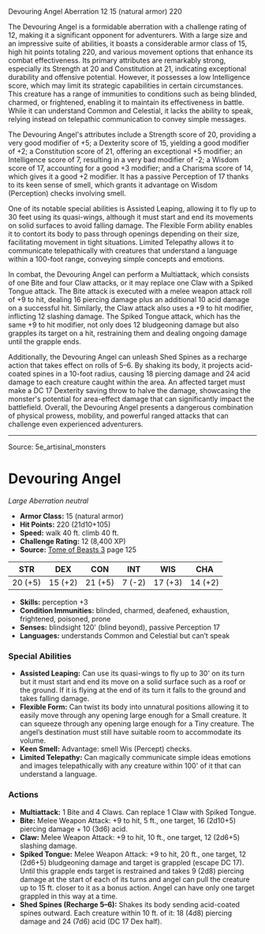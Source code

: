 <MonsterName/>Devouring Angel</MonsterName>
<CreatureType/>Aberration</CreatureType>
<CR/>12</CR>
<AC/>15 (natural armor)</AC>
<HP/>220</HP>
<summary>The Devouring Angel is a formidable aberration with a challenge rating of 12, making it a significant opponent for adventurers. With a large size and an impressive suite of abilities, it boasts a considerable armor class of 15, high hit points totaling 220, and various movement options that enhance its combat effectiveness. Its primary attributes are remarkably strong, especially its Strength at 20 and Constitution at 21, indicating exceptional durability and offensive potential. However, it possesses a low Intelligence score, which may limit its strategic capabilities in certain circumstances. This creature has a range of immunities to conditions such as being blinded, charmed, or frightened, enabling it to maintain its effectiveness in battle. While it can understand Common and Celestial, it lacks the ability to speak, relying instead on telepathic communication to convey simple messages. </summary>

<detail>

The Devouring Angel's attributes include a Strength score of 20, providing a very good modifier of +5; a Dexterity score of 15, yielding a good modifier of +2; a Constitution score of 21, offering an exceptional +5 modifier; an Intelligence score of 7, resulting in a very bad modifier of -2; a Wisdom score of 17, accounting for a good +3 modifier; and a Charisma score of 14, which gives it a good +2 modifier. It has a passive Perception of 17 thanks to its keen sense of smell, which grants it advantage on Wisdom (Perception) checks involving smell.

One of its notable special abilities is Assisted Leaping, allowing it to fly up to 30 feet using its quasi-wings, although it must start and end its movements on solid surfaces to avoid falling damage. The Flexible Form ability enables it to contort its body to pass through openings depending on their size, facilitating movement in tight situations. Limited Telepathy allows it to communicate telepathically with creatures that understand a language within a 100-foot range, conveying simple concepts and emotions.

In combat, the Devouring Angel can perform a Multiattack, which consists of one Bite and four Claw attacks, or it may replace one Claw with a Spiked Tongue attack. The Bite attack is executed with a melee weapon attack roll of +9 to hit, dealing 16 piercing damage plus an additional 10 acid damage on a successful hit. Similarly, the Claw attack also uses a +9 to hit modifier, inflicting 12 slashing damage. The Spiked Tongue attack, which has the same +9 to hit modifier, not only does 12 bludgeoning damage but also grapples its target on a hit, restraining them and dealing ongoing damage until the grapple ends.

Additionally, the Devouring Angel can unleash Shed Spines as a recharge action that takes effect on rolls of 5–6. By shaking its body, it projects acid-coated spines in a 10-foot radius, causing 18 piercing damage and 24 acid damage to each creature caught within the area. An affected target must make a DC 17 Dexterity saving throw to halve the damage, showcasing the monster's potential for area-effect damage that can significantly impact the battlefield. Overall, the Devouring Angel presents a dangerous combination of physical prowess, mobility, and powerful ranged attacks that can challenge even experienced adventurers.</detail>



---

Source: 5e_artisinal_monsters

# Devouring Angel

*Large* *Aberration* *neutral*

- **Armor Class:** 15 (natural armor)
- **Hit Points:** 220 (21d10+105)
- **Speed:** walk 40 ft. climb 40 ft.
- **Challenge Rating:** 12 (8,400 XP)
- **Source:** [Tome of Beasts 3](https://koboldpress.com/kpstore/product/tome-of-beasts-3-for-5th-edition/) page 125

| STR | DEX | CON | INT | WIS | CHA |
| --- | --- | --- | --- | --- | --- |
| 20 (+5) | 15 (+2) | 21 (+5) | 7 (-2) | 17 (+3) | 14 (+2) |

- **Skills:** perception +3
- **Condition Immunities:** blinded, charmed, deafened, exhaustion, frightened, poisoned, prone
- **Senses:** blindsight 120' (blind beyond), passive Perception 17
- **Languages:** understands Common and Celestial but can’t speak

### Special Abilities

- **Assisted Leaping:** Can use its quasi-wings to fly up to 30' on its turn but it must start and end its move on a solid surface such as a roof or the ground. If it is flying at the end of its turn it falls to the ground and takes falling damage.
- **Flexible Form:** Can twist its body into unnatural positions allowing it to easily move through any opening large enough for a Small creature. It can squeeze through any opening large enough for a Tiny creature. The angel’s destination must still have suitable room to accommodate its volume.
- **Keen Smell:** Advantage: smell Wis (Percept) checks.
- **Limited Telepathy:** Can magically communicate simple ideas emotions and images telepathically with any creature within 100' of it that can understand a language.

### Actions

- **Multiattack:** 1 Bite and 4 Claws. Can replace 1 Claw with Spiked Tongue.
- **Bite:** Melee Weapon Attack: +9 to hit, 5 ft., one target, 16 (2d10+5) piercing damage + 10 (3d6) acid.
- **Claw:** Melee Weapon Attack: +9 to hit, 10 ft., one target, 12 (2d6+5) slashing damage.
- **Spiked Tongue:** Melee Weapon Attack: +9 to hit, 20 ft., one target, 12 (2d6+5) bludgeoning damage and target is grappled (escape DC 17). Until this grapple ends target is restrained and takes 9 (2d8) piercing damage at the start of each of its turns and angel can pull the creature up to 15 ft. closer to it as a bonus action. Angel can have only one target grappled in this way at a time.
- **Shed Spines (Recharge 5–6):** Shakes its body sending acid-coated spines outward. Each creature within 10 ft. of it: 18 (4d8) piercing damage and 24 (7d6) acid (DC 17 Dex half).




